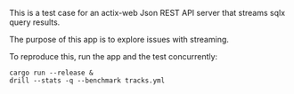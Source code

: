 This is a test case for an actix-web Json REST API server that streams
sqlx query results.

The purpose of this app is to explore issues with streaming.

To reproduce this, run the app and the test concurrently:

    cargo run --release &
    drill --stats -q --benchmark tracks.yml

